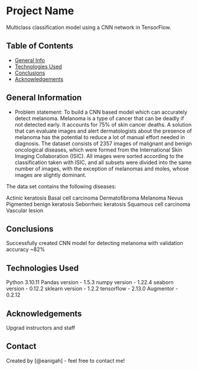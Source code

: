 # Project Name
Multiclass classification model using a CNN network in TensorFlow. 

## Table of Contents
* [General Info](#general-information)
* [Technologies Used](#technologies-used)
* [Conclusions](#conclusions)
* [Acknowledgements](#acknowledgements)


## General Information
- Problem statement: To build a CNN based model which can accurately detect melanoma. Melanoma is a type of cancer that can be deadly if not detected early. It accounts for 75% of skin cancer deaths. A solution that can evaluate images and alert dermatologists about the presence of melanoma has the potential to reduce a lot of manual effort needed in diagnosis.
The dataset consists of 2357 images of malignant and benign oncological diseases, which were formed from the International Skin Imaging Collaboration (ISIC). All images were sorted according to the classification taken with ISIC, and all subsets were divided into the same number of images, with the exception of melanomas and moles, whose images are slightly dominant.


The data set contains the following diseases:

Actinic keratosis
Basal cell carcinoma
Dermatofibroma
Melanoma
Nevus
Pigmented benign keratosis
Seborrheic keratosis
Squamous cell carcinoma
Vascular lesion


## Conclusions
Successfully created CNN model for detecting melanoma with validation accuracy ~82%


## Technologies Used
Python 3.10.11
Pandas version - 1.5.3
numpy version - 1.22.4
seaborn version - 0.12.2 
sklearn version - 1.2.2
tensorflow - 2.13.0
Augmentor - 0.2.12


## Acknowledgements
Upgrad instructors and staff


## Contact
Created by [@eanigah] - feel free to contact me!


